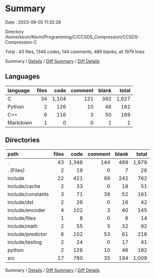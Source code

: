 # Summary

Date : 2023-08-05 11:32:28

Directory /home/kevin/Kevin/Programming/C/CCSDS_Compression/CCSDS-Compression-C

Total : 43 files,  1346 codes, 144 comments, 489 blanks, all 1979 lines

Summary / [Details](details.md) / [Diff Summary](diff.md) / [Diff Details](diff-details.md)

## Languages
| language | files | code | comment | blank | total |
| :--- | ---: | ---: | ---: | ---: | ---: |
| C | 34 | 1,104 | 131 | 392 | 1,627 |
| Python | 2 | 126 | 10 | 46 | 182 |
| C++ | 6 | 116 | 3 | 50 | 169 |
| Markdown | 1 | 0 | 0 | 1 | 1 |

## Directories
| path | files | code | comment | blank | total |
| :--- | ---: | ---: | ---: | ---: | ---: |
| . | 43 | 1,346 | 144 | 489 | 1,979 |
| . (Files) | 2 | 19 | 0 | 7 | 26 |
| include | 22 | 421 | 99 | 242 | 762 |
| include/cache | 2 | 33 | 0 | 18 | 51 |
| include/constants | 3 | 71 | 38 | 52 | 161 |
| include/dst | 2 | 26 | 0 | 16 | 42 |
| include/encoder | 4 | 102 | 3 | 40 | 145 |
| include/files | 1 | 8 | 0 | 6 | 14 |
| include/math | 2 | 55 | 5 | 32 | 92 |
| include/predictor | 6 | 102 | 53 | 61 | 216 |
| include/testing | 2 | 24 | 0 | 17 | 41 |
| python | 2 | 126 | 10 | 46 | 182 |
| src | 17 | 780 | 35 | 194 | 1,009 |

Summary / [Details](details.md) / [Diff Summary](diff.md) / [Diff Details](diff-details.md)